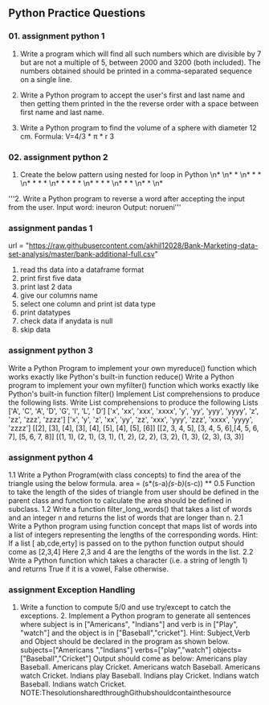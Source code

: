 ## Python Practice Questions

### 01. assignment python 1
1. Write a program which will find all such numbers which are divisible by 7 but are not a multiple of 5, between 2000 and 3200 (both included). The numbers obtained should be printed in a comma-separated sequence on a single line.

2. Write a Python program to accept the user's first and last name and then getting them printed in the the reverse order with a space between first name and last name.

3. Write a Python program to find the volume of a sphere with diameter 12 cm.
Formula: V=4/3 * π * r 3


### 02. assignment python 2


1. Create the below pattern using nested for loop in Python
\n*
\n* *
\n* * * 
\n* * * *
\n* * * * *
\n* * * *
\n* * *
\n* *
\n*


'''2. Write a Python program to reverse a word after accepting the input from the user.
Input word: ineuron
Output: norueni'''


### assignment pandas 1

url = "https://raw.githubusercontent.com/akhil12028/Bank-Marketing-data-set-analysis/master/bank-additional-full.csv"
1. read ths data into a dataframe format
2. print first five data
3. print last 2 data
4. give our columns name
5. select one column and print ist data type
6. print datatypes
7. check data if anydata is null
8. skip data 

### assignment python 3
Write a Python Program to implement your own myreduce() function which works exactly like Python's built-in function reduce()
Write a Python program to implement your own myfilter() function which works exactly like Python's built-in function filter()
Implement List comprehensions to produce the following lists. Write List comprehensions to produce the following Lists ['A', 'C', 'A', 'D', 'G', 'I', ’L’, ‘ D’] ['x', 'xx', 'xxx', 'xxxx', 'y', 'yy', 'yyy', 'yyyy', 'z', 'zz', 'zzz', 'zzzz'] ['x', 'y', 'z', 'xx', 'yy', 'zz', 'xxx', 'yyy', 'zzz', 'xxxx', 'yyyy', 'zzzz'] [[2], [3], [4], [3], [4], [5], [4], [5], [6]] [[2, 3, 4, 5], [3, 4, 5, 6],[4, 5, 6, 7], [5, 6, 7, 8]] [(1, 1), (2, 1), (3, 1), (1, 2), (2, 2), (3, 2), (1, 3), (2, 3), (3, 3)]


### assignment python 4
1.1 Write a Python Program(with class concepts) to find the area of the triangle using the below formula. area = (s*(s-a)*(s-b)*(s-c)) ** 0.5 Function to take the length of the sides of triangle from user should be defined in the parent class and function to calculate the area should be defined in subclass. 1.2 Write a function filter_long_words() that takes a list of words and an integer n and returns the list of words that are longer than n. 2.1 Write a Python program using function concept that maps list of words into a list of integers representing the lengths of the corresponding words. Hint: If a list [ ab,cde,erty] is passed on to the python function output should come as [2,3,4] Here 2,3 and 4 are the lengths of the words in the list. 2.2 Write a Python function which takes a character (i.e. a string of length 1) and returns True if it is a vowel, False otherwise.


### assignment Exception Handling
1. Write a function to compute 5/0 and use try/except to catch the exceptions. 2. Implement a Python program to generate all sentences where subject is in ["Americans", "Indians"] and verb is in ["Play", "watch"] and the object is in ["Baseball","cricket"]. Hint: Subject,Verb and Object should be declared in the program as shown below. subjects=["Americans ","Indians"] verbs=["play","watch"] objects=["Baseball","Cricket"] Output should come as below: Americans play Baseball. Americans play Cricket. Americans watch Baseball. Americans watch Cricket. Indians play Baseball. Indians play Cricket. Indians watch Baseball. Indians watch Cricket. NOTE:ThesolutionsharedthroughGithubshouldcontainthesource
